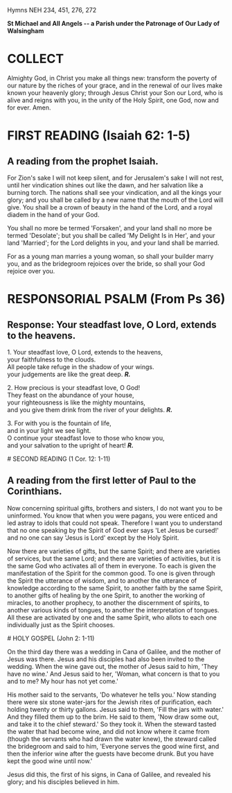 Hymns NEH 234, 451, 276, 272

**St Michael and All Angels -- a Parish under the Patronage of Our Lady
of Walsingham**

# COLLECT

Almighty God, in Christ you make all things new: transform
the poverty of our nature by the riches of your grace, and in the
renewal of our lives make known your heavenly glory; through Jesus
Christ your Son our Lord, who is alive and reigns with you, in the unity
of the Holy Spirit, one God, now and for ever. Amen.

# FIRST READING (Isaiah 62: 1-5)

## A reading from the prophet Isaiah.

For Zion's sake I will not keep silent, and for Jerusalem's sake I will
not rest, until her vindication shines out like the dawn, and her
salvation like a burning torch. The nations shall see your vindication,
and all the kings your glory; and you shall be called by a new name that
the mouth of the Lord will give. You shall be a crown of beauty in the
hand of the Lord, and a royal diadem in the hand of your God.

You shall no more be termed 'Forsaken', and your land shall no more be
termed 'Desolate'; but you shall be called 'My Delight Is in Her', and
your land 'Married'; for the Lord delights in you, and your land shall
be married.

For as a young man marries a young woman, so shall your builder marry
you, and as the bridegroom rejoices over the bride, so shall your God
rejoice over you.

# RESPONSORIAL PSALM (From Ps 36)

## Response: Your steadfast love, O Lord, extends to the heavens.

1\. Your steadfast love, O Lord, extends to the heavens,\
your faithfulness to the clouds.\
All people take refuge in the shadow of your wings.\
your judgements are like the great deep. ***R.***

2\. How precious is your steadfast love, O God!\
They feast on the abundance of your house,\
your righteousness is like the mighty mountains,\
and you give them drink from the river of your delights. ***R.***

3\. For with you is the fountain of life,\
and in your light we see light.\
O continue your steadfast love to those who know you,\
and your salvation to the upright of heart! ***R.***

# SECOND READING (1 Cor. 12: 1-11)

## A reading from the first letter of Paul to the Corinthians.

Now concerning spiritual gifts, brothers and sisters, I do not want you
to be uninformed. You know that when you were pagans, you were enticed
and led astray to idols that could not speak. Therefore I want you to
understand that no one speaking by the Spirit of God ever says 'Let
Jesus be cursed!' and no one can say 'Jesus is Lord' except by the Holy
Spirit.

Now there are varieties of gifts, but the same Spirit; and there are
varieties of services, but the same Lord; and there are varieties of
activities, but it is the same God who activates all of them in
everyone. To each is given the manifestation of the Spirit for the
common good. To one is given through the Spirit the utterance of wisdom,
and to another the utterance of knowledge according to the same
Spirit, to another faith by the same Spirit, to another gifts of healing
by the one Spirit, to another the working of miracles, to another
prophecy, to another the discernment of spirits, to another various
kinds of tongues, to another the interpretation of tongues. All these
are activated by one and the same Spirit, who allots to each one
individually just as the Spirit chooses.

# HOLY GOSPEL (John 2: 1-11)

On the third day there was a wedding in Cana of Galilee, and the mother
of Jesus was there. Jesus and his disciples had also been invited to the
wedding. When the wine gave out, the mother of Jesus said to him, 'They
have no wine.' And Jesus said to her, 'Woman, what concern is that to
you and to me? My hour has not yet come.' 

His mother said to the servants, 'Do whatever he tells you.' Now
standing there were six stone water-jars for the Jewish rites of
purification, each holding twenty or thirty gallons. Jesus said to them,
'Fill the jars with water.' And they filled them up to the brim. He said
to them, 'Now draw some out, and take it to the chief steward.' So they
took it. When the steward tasted the water that had become wine, and did
not know where it came from (though the servants who had drawn the water
knew), the steward called the bridegroom and said to him, 'Everyone
serves the good wine first, and then the inferior wine after the guests
have become drunk. But you have kept the good wine until now.' 

Jesus did this, the first of his signs, in Cana of Galilee, and revealed
his glory; and his disciples believed in him.

